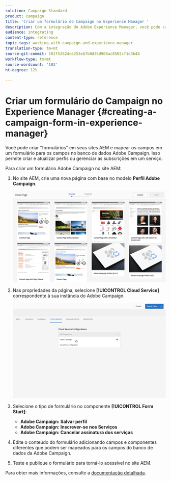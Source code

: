 ```yaml
---
solution: Campaign Standard
product: campaign
title: 'Criar um formulário do Campaign no Experience Manager '
description: Com a integração do Adobe Experience Manager, você pode criar formulários diretamente no AEM para criar e atualizar perfis ou gerenciar subscrição.
audience: integrating
content-type: reference
topic-tags: working-with-campaign-and-experience-manager
translation-type: tm+mt
source-git-commit: 501f52624ce253eb7b0d36d908ac8502cf1d3b48
workflow-type: tm+mt
source-wordcount: '183'
ht-degree: 12%

---
```



# Criar um formulário do Campaign no Experience Manager {#creating-a-campaign-form-in-experience-manager}

Você pode criar &quot;formulários&quot; em seus sites AEM e mapear os campos em um formulário para os campos no banco de dados Adobe Campaign. Isso permite criar e atualizar perfis ou gerenciar as subscrições em um serviço.

Para criar um formulário Adobe Campaign no site AEM:

1. No site AEM, crie uma nova página com base no modelo **Perfil Adobe Campaign**.

   ![](assets/aem_content_forms.png)

1. Nas propriedades da página, selecione **[!UICONTROL Cloud Service]** correspondente à sua instância do Adobe Campaign.

   ![](assets/aem_content_forms_2.png)

1. Selecione o tipo de formulário no componente **[!UICONTROL Form Start]**:

   * **Adobe Campaign: Salvar perfil**
   * **Adobe Campaign: Inscrever-se nos Serviços**
   * **Adobe Campaign: Cancelar assinatura dos serviços**

1. Edite o conteúdo do formulário adicionando campos e componentes diferentes que podem ser mapeados para os campos do banco de dados da Adobe Campaign.
1. Teste e publique o formulário para torná-lo acessível no site AEM.

Para obter mais informações, consulte a [documentação detalhada](https://docs.adobe.com/content/help/en/experience-manager-65/authoring/aem-adobe-campaign/adobe-campaign-forms.html).

